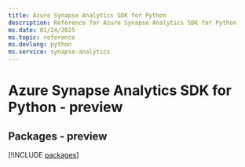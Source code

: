 ```yaml
---
title: Azure Synapse Analytics SDK for Python
description: Reference for Azure Synapse Analytics SDK for Python
ms.date: 01/24/2025
ms.topic: reference
ms.devlang: python
ms.service: synapse-analytics
---
```

# Azure Synapse Analytics SDK for Python - preview
## Packages - preview
[!INCLUDE [packages](synapse-analytics-index.md)]